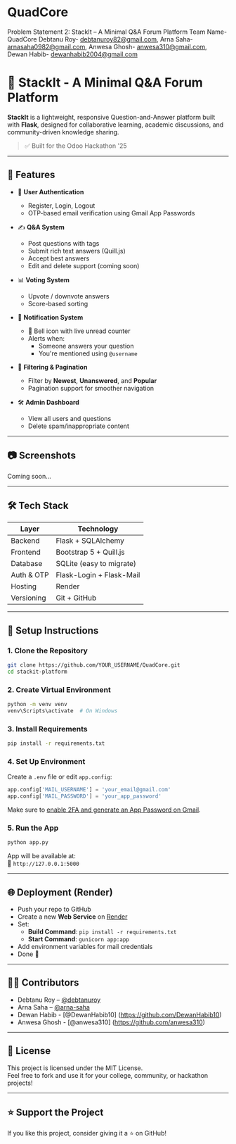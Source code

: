 # QuadCore
Problem Statement 2:
StackIt – A Minimal Q&A Forum Platform
Team Name- QuadCore
Debtanu Roy- debtanuroy82@gmail.com,
Arna Saha- arnasaha0982@gmail.com,
Anwesa Ghosh- anwesa310@gmail.com,
Dewan Habib- dewanhabib2004@gmail.com

# 🧠 StackIt - A Minimal Q&A Forum Platform

**StackIt** is a lightweight, responsive Question-and-Answer platform built with **Flask**, designed for collaborative learning, academic discussions, and community-driven knowledge sharing.

> ✅ Built for the Odoo Hackathon '25

---

## 🚀 Features

- 🔐 **User Authentication**
  - Register, Login, Logout
  - OTP-based email verification using Gmail App Passwords

- ✍️ **Q&A System**
  - Post questions with tags
  - Submit rich text answers (Quill.js)
  - Accept best answers
  - Edit and delete support (coming soon)

- 📊 **Voting System**
  - Upvote / downvote answers
  - Score-based sorting

- 🔔 **Notification System**
  - 🔔 Bell icon with live unread counter
  - Alerts when:
    - Someone answers your question
    - You're mentioned using `@username`

- 📂 **Filtering & Pagination**
  - Filter by **Newest**, **Unanswered**, and **Popular**
  - Pagination support for smoother navigation

- 🛠 **Admin Dashboard**
  - View all users and questions
  - Delete spam/inappropriate content

---

## 📷 Screenshots

Coming soon...

---

## 🛠️ Tech Stack

| Layer         | Technology              |
|---------------|--------------------------|
| Backend       | Flask + SQLAlchemy       |
| Frontend      | Bootstrap 5 + Quill.js   |
| Database      | SQLite (easy to migrate) |
| Auth & OTP    | Flask-Login + Flask-Mail |
| Hosting       | Render                   |
| Versioning    | Git + GitHub             |

---

## 🔧 Setup Instructions

### 1. Clone the Repository

```bash
git clone https://github.com/YOUR_USERNAME/QuadCore.git
cd stackit-platform
```

### 2. Create Virtual Environment

```bash
python -m venv venv
venv\Scripts\activate  # On Windows
```

### 3. Install Requirements

```bash
pip install -r requirements.txt
```

### 4. Set Up Environment

Create a `.env` file or edit `app.config`:

```python
app.config['MAIL_USERNAME'] = 'your_email@gmail.com'
app.config['MAIL_PASSWORD'] = 'your_app_password'
```

Make sure to [enable 2FA and generate an App Password on Gmail](https://myaccount.google.com/apppasswords).

### 5. Run the App

```bash
python app.py
```

App will be available at:  
🔗 `http://127.0.0.1:5000`

---

## 🌐 Deployment (Render)

- Push your repo to GitHub
- Create a new **Web Service** on [Render](https://render.com)
- Set:
  - **Build Command**: `pip install -r requirements.txt`
  - **Start Command**: `gunicorn app:app`
- Add environment variables for mail credentials
- Done 🎉

---

## 👨‍💻 Contributors

- Debtanu Roy – [@debtanuroy](https://github.com/debtanuroy)
- Arna Saha – [@arna-saha](https://github.com/arna-saha)
- Dewan Habib - [@DewanHabib10] (https://github.com/DewanHabib10)
- Anwesa Ghosh - [@anwesa310] (https://github.com/anwesa310)

---

## 📄 License

This project is licensed under the MIT License.  
Feel free to fork and use it for your college, community, or hackathon projects!

---

## ⭐ Support the Project

If you like this project, consider giving it a ⭐ on GitHub!
